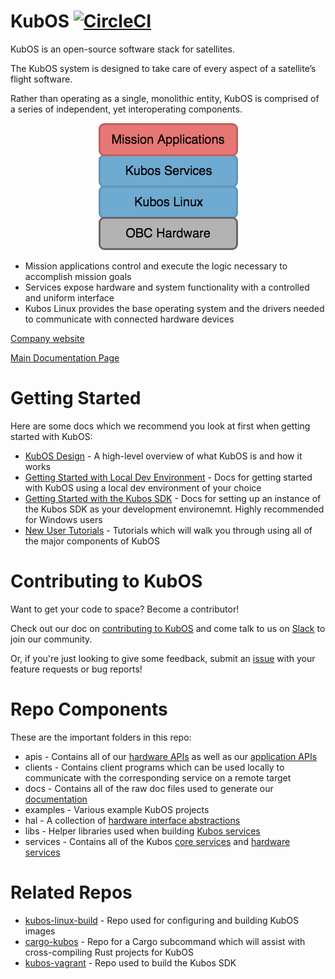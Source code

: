KubOS
[![CircleCI](https://circleci.com/gh/kubos/kubos.svg?style=svg)](https://circleci.com/gh/kubos/kubos)
=========

KubOS is an open-source software stack for satellites.

The KubOS system is designed to take care of every aspect of a satellite’s flight
software.

Rather than operating as a single, monolithic entity, KubOS is comprised of a series
of independent, yet interoperating components.

<p align="center"> 
<img src="docs/images/architecture_stack.png">
</p>

- Mission applications control and execute the logic necessary to accomplish mission goals
- Services expose hardware and system functionality with a controlled and uniform interface
- Kubos Linux provides the base operating system and the drivers needed to communicate with connected hardware devices

[Company website](https://www.kubos.com)

[Main Documentation Page](https://docs.kubos.co)

# Getting Started

Here are some docs which we recommend you look at first when getting started with KubOS:

- [KubOS Design](https://docs.kubos.com/latest/kubos-design.html) - A high-level
  overview of what KubOS is and how it works
- [Getting Started with Local Dev Environment](https://docs.kubos.com/latest/getting-started/index.html) - 
  Docs for getting started with KubOS using a local dev environment of your choice
- [Getting Started with the Kubos SDK](https://docs.kubos.com/latest/sdk-docs/index.html) - 
  Docs for setting up an instance of the Kubos SDK as your development environemnt.
  Highly recommended for Windows users
- [New User Tutorials](https://docs.kubos.com/latest/tutorials/index.html) - Tutorials
  which will walk you through using all of the major components of KubOS

# Contributing to KubOS

Want to get your code to space? Become a contributor!

Check out our doc on [contributing to KubOS](https://docs.kubos.com/latest/contributing/contribution-process.html) 
and come talk to us on [Slack](https://slack.kubos.co/) to join our community. 

Or, if you're just looking to give some feedback, 
submit an [issue](https://github.com/kubos/kubos/issues) with your feature requests or bug reports! 

# Repo Components

These are the important folders in this repo:

- apis - Contains all of our [hardware APIs](https://docs.kubos.com/latest/deep-dive/apis/device-api/index.html)
  as well as our [application APIs](https://docs.kubos.com/latest/os-docs/apps/app-guide.html)
- clients - Contains client programs which can be used locally to communicate with the
  corresponding service on a remote target
- docs - Contains all of the raw doc files used to generate our [documentation](http://docs.kubos.co)
- examples - Various example KubOS projects
- hal - A collection of [hardware interface abstractions](https://docs.kubos.com/latest/apis/kubos-hal/index.html)
- libs - Helper libraries used when building [Kubos services](https://docs.kubos.com/latest/os-docs/index.html#services)
- services - Contains all of the Kubos [core services](https://docs.kubos.com/latest/os-docs/services/core-services.html)
  and [hardware services](https://docs.kubos.com/latest/os-docs/services/hardware-services.html)

# Related Repos

- [kubos-linux-build](https://github.com/kubos/kubos-linux-build) - Repo used for
  configuring and building KubOS images
- [cargo-kubos](https://github.com/kubos/cargo-kubos) - Repo for a Cargo subcommand
  which will assist with cross-compiling Rust projects for KubOS
- [kubos-vagrant](https://github.com/kubos/kubos-vagrant) - Repo used to build the
  Kubos SDK
